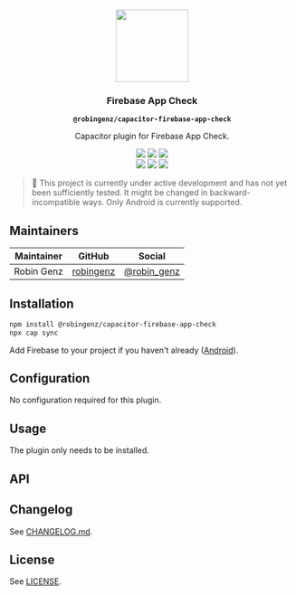 <p align="center"><br><img src="https://user-images.githubusercontent.com/236501/85893648-1c92e880-b7a8-11ea-926d-95355b8175c7.png" width="128" height="128" /></p>
<h3 align="center">Firebase App Check</h3>
<p align="center"><strong><code>@robingenz/capacitor-firebase-app-check</code></strong></p>
<p align="center">
  Capacitor plugin for Firebase App Check. 
</p>

<p align="center">
  <img src="https://img.shields.io/maintenance/yes/2021?style=flat-square" />
  <a href="https://github.com/robingenz/capacitor-firebase-app-check/actions?query=workflow%3A%22CI%22"><img src="https://img.shields.io/github/workflow/status/robingenz/capacitor-firebase-app-check/CI/main?style=flat-square" /></a>
  <a href="https://www.npmjs.com/package/@robingenz/capacitor-firebase-app-check"><img src="https://img.shields.io/npm/l/@robingenz/capacitor-firebase-app-check?style=flat-square" /></a>
<br>
  <a href="https://www.npmjs.com/package/@robingenz/capacitor-firebase-app-check"><img src="https://img.shields.io/npm/dw/@robingenz/capacitor-firebase-app-check?style=flat-square" /></a>
  <a href="https://www.npmjs.com/package/@robingenz/capacitor-firebase-app-check"><img src="https://img.shields.io/npm/v/@robingenz/capacitor-firebase-app-check?style=flat-square" /></a>
<!-- ALL-CONTRIBUTORS-BADGE:START - Do not remove or modify this section -->
<a href="#contributors-"><img src="https://img.shields.io/badge/all%20contributors-1-orange?style=flat-square" /></a>
<!-- ALL-CONTRIBUTORS-BADGE:END -->
</p>

> 🚧 This project is currently under active development and has not yet been sufficiently tested. It might be changed in backward-incompatible ways. Only Android is currently supported.

## Maintainers

| Maintainer | GitHub                                    | Social                                        |
| ---------- | ----------------------------------------- | --------------------------------------------- |
| Robin Genz | [robingenz](https://github.com/robingenz) | [@robin_genz](https://twitter.com/robin_genz) |

## Installation

```bash
npm install @robingenz/capacitor-firebase-app-check
npx cap sync
```

Add Firebase to your project if you haven't already ([Android](https://firebase.google.com/docs/android/setup)).

## Configuration

No configuration required for this plugin.

## Usage

The plugin only needs to be installed.

## API

<docgen-index>



</docgen-index>

<docgen-api>
<!--Update the source file JSDoc comments and rerun docgen to update the docs below-->



</docgen-api>

## Changelog

See [CHANGELOG.md](https://github.com/robingenz/capacitor-firebase-app-check/blob/master/CHANGELOG.md).

## License

See [LICENSE](https://github.com/robingenz/capacitor-firebase-app-check/blob/master/LICENSE).
